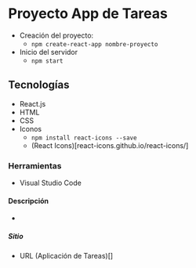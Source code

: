 # Proyecto App de Tareas
- Creación del proyecto:
    - `npm create-react-app nombre-proyecto`
- Inicio del servidor
    - `npm start`

## Tecnologías
- React.js
- HTML
- CSS
- Iconos
    - `npm install react-icons --save`
    - (React Icons)[react-icons.github.io/react-icons/]

### Herramientas
- Visual Studio Code

#### Descripción
-

##### Sitio
- URL (Aplicación de Tareas)[]